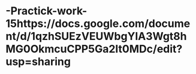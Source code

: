 # -Practick-work-15https://docs.google.com/document/d/1qzhSUEzVEUWbgYlA3Wgt8hMG0OkmcuCPP5Ga2It0MDc/edit?usp=sharing
